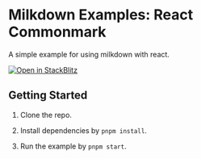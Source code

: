 # Milkdown Examples: React Commonmark

A simple example for using milkdown with react.

[![Open in StackBlitz](https://developer.stackblitz.com/img/open_in_stackblitz.svg)](https://stackblitz.com/github/Saul-Mirone/prosemirror-adapter/tree/main/examples/react)

## Getting Started

1. Clone the repo.

2. Install dependencies by `pnpm install`.

3. Run the example by `pnpm start`.

